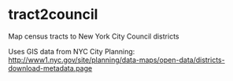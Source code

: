 # tract2council
Map census tracts to New York City Council districts

Uses GIS data from NYC City Planning: http://www1.nyc.gov/site/planning/data-maps/open-data/districts-download-metadata.page
